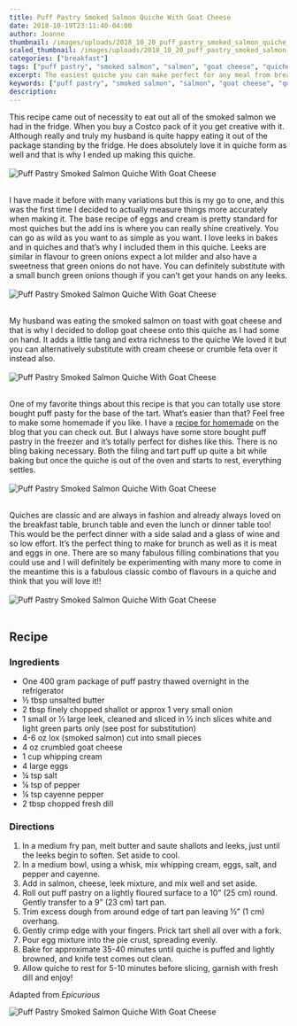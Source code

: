 ```yaml
---
title: Puff Pastry Smoked Salmon Quiche With Goat Cheese
date: 2018-10-19T23:11:40-04:00
author: Joanne
thumbnail: /images/uploads/2018_10_20_puff_pastry_smoked_salmon_quiche_with_goat_cheese_1.jpg
scaled_thumbnail: /images/uploads/2018_10_20_puff_pastry_smoked_salmon_quiche_with_goat_cheese_0.jpg
categories: ["breakfast"]
tags: ["puff pastry", "smoked salmon", "salmon", "goat cheese", "quiche"]
excerpt: The easiest quiche you can make perfect for any meal from breakfast, brunch, to dinner
keywords: ["puff pastry", "smoked salmon", "salmon", "goat cheese", "quiche"]
description: 
---
```


This recipe came out of necessity to eat out all of the smoked salmon we had in the fridge. When you buy a Costco pack of it you get creative with it. Although really and truly my husband is quite happy eating it out of the package standing by the fridge. He does absolutely love it in quiche form as well and that is why I ended up making this quiche.
</br>
</br>
![Puff Pastry Smoked Salmon Quiche With Goat Cheese](/images/uploads/2018_10_20_puff_pastry_smoked_salmon_quiche_with_goat_cheese_2.jpg)
</br>
</br>

I have made it before with many variations but this is my go to one, and this was the first time I decided to actually measure things more accurately when making it. The base recipe of eggs and cream is pretty standard for most quiches but the add ins is where you can really shine creatively. You can go as wild as you want to as simple as you want. I love leeks in bakes and in quiches and that’s why I included them in this quiche. Leeks are similar in flavour to green onions expect a lot milder and also have a sweetness that green onions do not have. You can definitely substitute with a small bunch green onions though if you can’t get your hands on any leeks.
</br>
</br>
![Puff Pastry Smoked Salmon Quiche With Goat Cheese](/images/uploads/2018_10_20_puff_pastry_smoked_salmon_quiche_with_goat_cheese_3.jpg)
</br>
</br>

My husband was eating the smoked salmon on toast with goat cheese and that is why I decided to dollop goat cheese onto this quiche as I had some on hand. It adds a little tang and extra richness to the quiche We loved it but you can alternatively substitute with cream cheese or crumble feta over it instead also.
</br>
</br>
![Puff Pastry Smoked Salmon Quiche With Goat Cheese](/images/uploads/2018_10_20_puff_pastry_smoked_salmon_quiche_with_goat_cheese_4.jpg)
</br>
</br>

One of my favorite things about this recipe is that you can totally use store bought puff pasty for the base of the tart. What’s easier than that? Feel free to make some homemade if you like. I have a [recipe for homemade](https://www.oliveandmango.com/sausage-kale-and-mushroom-pot-pie/) on the blog that you can check out. But I always have some store bought puff pastry in the freezer and it’s totally perfect for dishes like this. There is no bling baking necessary. Both the filing and tart puff up quite a bit while baking but once the quiche is out of the oven and starts to rest, everything settles.
</br>
</br>
![Puff Pastry Smoked Salmon Quiche With Goat Cheese](/images/uploads/2018_10_20_puff_pastry_smoked_salmon_quiche_with_goat_cheese_5.jpg)
</br>
</br>

Quiches are classic and are always in fashion and already always loved on the breakfast table, brunch table and even the lunch or dinner table too! This would be the perfect dinner with a side salad and a glass of wine and so low effort. It’s the perfect thing to make for brunch as well as it is meat and eggs in one. There are so many fabulous filling combinations that you could use and I will definitely be experimenting with many more to come in the meantime this is a fabulous classic combo of flavours in a quiche and think that you will love it!!
</br>
</br>
![Puff Pastry Smoked Salmon Quiche With Goat Cheese](/images/uploads/2018_10_20_puff_pastry_smoked_salmon_quiche_with_goat_cheese_6.jpg)
</br>
</br>

## Recipe

### Ingredients

* One 400 gram package of puff pastry thawed overnight in the refrigerator
* &frac12; tbsp unsalted butter
* 2 tbsp finely chopped shallot or approx 1 very small onion
* 1 small or &frac12; large leek, cleaned and sliced in &frac12; inch slices white and light green parts only (see post for substitution)
* 4-6 oz lox (smoked salmon) cut into small pieces
* 4 oz crumbled goat cheese
* 1 cup whipping cream
* 4 large eggs
* &frac14; tsp salt
* &frac14; tsp of pepper
* &frac14; tsp cayenne pepper
* 2 tbsp chopped fresh dill

### Directions

1. In a medium fry pan, melt butter and saute shallots and leeks, just until the leeks begin to soften. Set aside to cool. 
2. In a medium bowl, using a whisk, mix whipping cream, eggs, salt, and pepper and cayenne. 
3. Add in salmon, cheese, leek mixture, and mix well and set aside.
4. Roll out puff pastry on a lightly floured surface to a 10” (25 cm) round. Gently transfer to a 9” (23 cm) tart pan. 
5. Trim excess dough from around edge of tart pan leaving ½” (1 cm) overhang. 
6. Gently crimp edge with your fingers. Prick tart shell all over with a fork.
7. Pour egg mixture into the pie crust, spreading evenly. 
8. Bake for approximate 35-40 minutes until quiche is puffed and lightly browned, and knife test comes out clean. 
9. Allow quiche to rest for 5-10 minutes before slicing, garnish with fresh dill and enjoy!

Adapted from _Epicurious_
</br>

![Puff Pastry Smoked Salmon Quiche With Goat Cheese](/images/uploads/2018_10_20_puff_pastry_smoked_salmon_quiche_with_goat_cheese_7.jpg)
